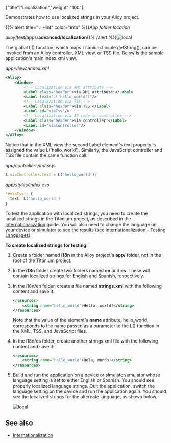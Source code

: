 {"title":"Localization","weight":"100"}

Demonstrates how to use localized strings in your Alloy project.

{{% alert title="💡 Hint" color="info" %}}*App folder location*

_alloy_/test/apps/**advanced/localization**{{% /alert %}}![local](/Images/appc/download/attachments/41845663/local.png)

The global L() function, which maps Titanium.Locale.getString(), can be invoked from an Alloy controller, XML view, or TSS file. Below is the sample application's main index.xml view.

*app/views/index.xml*

```xml
<Alloy>
    <Window>
        <!-- Localization via XML attribute -->
        <Label class="header">via XML attribute:</Label>
        <Label text="L('hello_world')"/>
        <!-- Localization via TSS -->
        <Label class="header">via TSS:</Label>
        <Label id="viaTss"/>
        <!-- Localization via JS code in controller -->
        <Label class="header">via controller:</Label>
        <Label id="viaController"/>
    </Window>
</Alloy>
```

Notice that in the XML view the second Label element's text property is assigned the value L('hello\_world'). Similarly, the JavaScript controller and TSS file contain the same function call:

*app/controllers/index.js*

```javascript
$.viaController.text = L('hello_world');
```

*app/styles/index.css*

```css
'#viaTss': {
  text: L('hello_world')
}
```

To test the application with localized strings, you need to create the localized strings in the Titanium project, as described in the [Internationalization](/docs/appc/Titanium_SDK/Titanium_SDK_How-tos/Cross-Platform_Mobile_Development_In_Titanium/Internationalization/) guide. You will also need to change the language on your device or simulator to see the results (see [Internationalization - Testing Languages](/docs/appc/Titanium_SDK/Titanium_SDK_How-tos/Cross-Platform_Mobile_Development_In_Titanium/Internationalization/#TestingLanguages)).

**To create localized strings for testing**:

1. Create a folder named **i18n** in the Alloy project's **app/** folder, not in the root of the Titanium project.

2. In the **i18n** folder create two folders named **en** and **es**. These will contain localized strings for English and Spanish, respectively.

3. In the i18n/en folder, create a file named **strings.xml** with the following content and save it:

    ```xml
    <resources>
        <string name="hello_world">Hello, world!</string>
    </resources>
    ```

    Note that the value of the <string> element's **name** attribute, hello\_world, corresponds to the name passed as a parameter to the L() function in the XML, TSS, and JavaScript files.

4. In the i18n/es folder, create another strings.xml file with the following content and save it:

    ```xml
    <resources>
        <string name="hello_world">Hola, mundo!</string>
    </resources>
    ```

5. Build and run the application on a device or simulator/emulator whose language setting is set to either English or Spanish. You should see properly localized language strings. Quit the application, switch the language setting on the device and run the application again. You should see the localized strings for the alternate language, as shown below.

    ![local](/Images/appc/download/attachments/41845663/local.png)

## See also

* [Internationalization](/docs/appc/Titanium_SDK/Titanium_SDK_How-tos/Cross-Platform_Mobile_Development_In_Titanium/Internationalization/)
